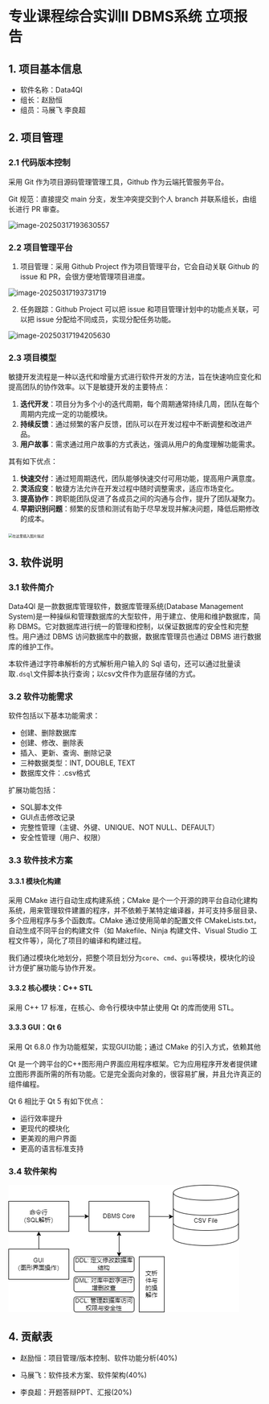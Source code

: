 

# 专业课程综合实训II DBMS系统 立项报告

## 1. 项目基本信息

- 软件名称：Data4Ql
- 组长：赵励恒
- 组员：马展飞 李良超

## 2. 项目管理

### 2.1 代码版本控制

采用 Git 作为项目源码管理管理工具，Github 作为云端托管服务平台。

Git 规范：直接提交 main 分支，发生冲突提交到个人 branch 并联系组长，由组长进行 PR 审查。

<img src="C:\Users\stanl\AppData\Roaming\Typora\typora-user-images\image-20250317193630557.png" alt="image-20250317193630557"  />

### 2.2 项目管理平台

1. 项目管理：采用 Github Project 作为项目管理平台，它会自动关联 Github 的 issue 和 PR，会很方便地管理项目进度。

<img src="C:\Users\stanl\AppData\Roaming\Typora\typora-user-images\image-20250317193731719.png" alt="image-20250317193731719"  />

2. 任务跟踪：Github Project 可以把 issue 和项目管理计划中的功能点关联，可以把 issue 分配给不同成员，实现分配任务功能。

![image-20250317194205630](C:\Users\stanl\AppData\Roaming\Typora\typora-user-images\image-20250317194205630.png)

### 2.3 项目模型

敏捷开发流程是一种以迭代和增量方式进行软件开发的方法，旨在快速响应变化和提高团队的协作效率。以下是敏捷开发的主要特点：

1. **迭代开发**：项目分为多个小的迭代周期，每个周期通常持续几周，团队在每个周期内完成一定的功能模块。
2. **持续反馈**：通过频繁的客户反馈，团队可以在开发过程中不断调整和改进产品。
3. **用户故事**：需求通过用户故事的方式表达，强调从用户的角度理解功能需求。

其有如下优点：

1. **快速交付**：通过短周期迭代，团队能够快速交付可用功能，提高用户满意度。
2. **灵活应变**：敏捷方法允许在开发过程中随时调整需求，适应市场变化。
3. **提高协作**：跨职能团队促进了各成员之间的沟通与合作，提升了团队凝聚力。
4. **早期识别问题**：频繁的反馈和测试有助于尽早发现并解决问题，降低后期修改的成本。

<img src="https://i-blog.csdnimg.cn/blog_migrate/eeeabb59c5ed7cb1e7bd0ee8b1eb7725.png" alt="在这里插入图片描述" style="zoom:50%;" />

## 3. 软件说明

### 3.1 软件简介

Data4Ql 是一款数据库管理软件，数据库管理系统(Database Management System)是一种操纵和管理数据库的大型软件，用于建立、使用和维护数据库，简称 DBMS。它对数据库进行统一的管理和控制，以保证数据库的安全性和完整性。用户通过 DBMS 访问数据库中的数据，数据库管理员也通过 DBMS 进行数据库的维护工作。

本软件通过字符串解析的方式解析用户输入的 Sql 语句，还可以通过批量读取``.dsql``文件脚本执行查询；以csv文件作为底层存储的方式。


### 3.2 软件功能需求

软件包括以下基本功能需求：

- 创建、删除数据库
- 创建、修改、删除表
- 插入、更新、查询、删除记录
- 三种数据类型：INT, DOUBLE, TEXT
- 数据库文件：.csv格式

扩展功能包括：

- SQL脚本文件
- GUI点击修改记录
- 完整性管理（主键、外键、UNIQUE、NOT NULL、DEFAULT）
- 安全性管理（用户、权限）

### 3.3 软件技术方案

#### 3.3.1 模块化构建

采用 CMake 进行自动生成构建系统；CMake 是个一个开源的跨平台自动化建构系统，用来管理软件建置的程序，并不依赖于某特定编译器，并可支持多层目录、多个应用程序与多个函数库。CMake 通过使用简单的配置文件 CMakeLists.txt，自动生成不同平台的构建文件（如 Makefile、Ninja 构建文件、Visual Studio 工程文件等），简化了项目的编译和构建过程。

我们通过模块化地划分，把整个项目划分为``core``、``cmd``、``gui``等模块，模块化的设计方便扩展功能与协作开发。

#### 3.3.2 核心模块：C++ STL

采用 C++ 17 标准，在核心、命令行模块中禁止使用 Qt 的库而使用 STL。

#### 3.3.3 GUI：Qt 6

采用 Qt 6.8.0 作为功能框架，实现GUI功能；通过 CMake 的引入方式，依赖其他

Qt 是一个跨平台的C++图形用户界面应用程序框架。它为应用程序开发者提供建立图形界面所需的所有功能。它是完全面向对象的，很容易扩展，并且允许真正的组件编程。

Qt 6 相比于 Qt 5 有如下优点：

- 运行效率提升
- 更现代的模块化
- 更美观的用户界面
- 更高的语言标准支持

### 3.4 软件架构

![img](https://raw.githubusercontent.com/Stanley-233/2025-BJTU-DBMS/refs/heads/main/doc/%E8%BD%AF%E4%BB%B6%E6%9E%B6%E6%9E%84.png?token=GHSAT0AAAAAADAPT4TUGOZJPTVSF2EGWNZKZ6ZLRKA)

## 4. 贡献表

- 赵励恒：项目管理/版本控制、软件功能分析(40%)

- 马展飞：软件技术方案、软件架构(40%)

- 李良超：开题答辩PPT、汇报(20%)


